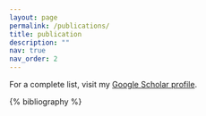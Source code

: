 ```yaml
---
layout: page
permalink: /publications/
title: publication
description: ""
nav: true
nav_order: 2
---
```


<!-- _pages/publications.md -->

<p>For a complete list, visit my <a href="https://scholar.google.com/citations?user=OIFfnsEAAAAJ&hl=en&oi=ao" target="_blank">Google Scholar profile</a>.</p>

<div class="publications">
  {% bibliography %}
</div>
